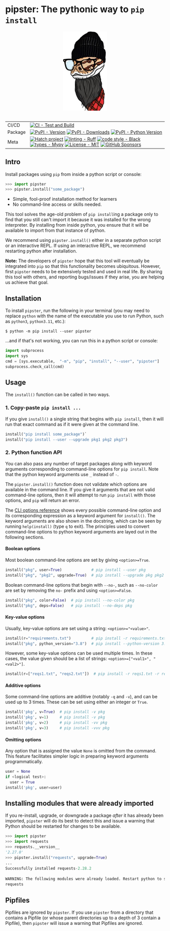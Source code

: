 # pipster: The pythonic way to `pip install`

<div align="center">
    <img src="https://raw.githubusercontent.com/reynoldsnlp/pipster/main/images/pipster_138x250.jpg" alt="Pipster logo" width="138">
<br/>
<br/>

| | |
| --- | --- |
| CI/CD | [![CI - Test and Build](https://github.com/reynoldsnlp/pipster/actions/workflows/test_build_publish.yml/badge.svg)](https://github.com/reynoldsnlp/pipster/actions/workflows/test_build_publish.yml) |
| Package | [![PyPI - Version](https://img.shields.io/pypi/v/pipster.svg?logo=pypi&label=PyPI&logoColor=gold)](https://pypi.org/project/pipster/) [![PyPI - Downloads](https://img.shields.io/pypi/dm/pipster.svg?color=blue&label=Downloads&logo=pypi&logoColor=gold)](https://pypi.org/project/pipster/) [![PyPI - Python Version](https://img.shields.io/pypi/pyversions/pipster.svg?logo=python&label=Python&logoColor=gold)](https://pypi.org/project/pipster/) |
| Meta | [![Hatch project](https://img.shields.io/badge/%F0%9F%A5%9A-Hatch-4051b5.svg)](https://github.com/pypa/hatch) [![linting - Ruff](https://img.shields.io/endpoint?url=https://raw.githubusercontent.com/charliermarsh/ruff/main/assets/badge/v0.json)](https://github.com/charliermarsh/ruff) [![code style - Black](https://img.shields.io/badge/code%20style-black-000000.svg)](https://github.com/psf/black) [![types - Mypy](https://img.shields.io/badge/types-Mypy-blue.svg)](https://github.com/python/mypy) [![License - MIT](https://img.shields.io/badge/license-MIT-9400d3.svg)](https://spdx.org/licenses/) [![GitHub Sponsors](https://img.shields.io/github/sponsors/reynoldsnlp?logo=GitHub%20Sponsors&style=social)](https://github.com/sponsors/reynoldsnlp) |

</div>

## Intro

Install packages using `pip` from inside a python script or console:

```python
>>> import pipster
>>> pipster.install("some_package")
```

* Simple, fool-proof installation method for learners
* No command-line access or skills needed.

This tool solves the age-old problem of `pip install`ing a package only to find
that you still can't import it because it was installed for the wrong
interpreter. By installing from inside python, you ensure that it will be
available to import from that instance of python.

We recommend using `pipster.install()` either in a separate python script or an
interactive REPL. If using an interactive REPL, we recommend restarting
python after installation.

**Note:** The developers of `pipster` hope that this tool will eventually be
integrated into `pip` so that this functionality becomes ubiquitous.  However,
first `pipster` needs to be extensively tested and used in real life. By
sharing this tool with others, and reporting bugs/issues if they arise, you are
helping us achieve that goal.

## Installation

To install `pipster`, run the following in your terminal (you may need to
replace `python` with the name of the executable you use to run Python, such as
`python3`, `python3.11`, etc.):

```
$ python -m pip install --user pipster
```

...and if that's not working, you can run this in a python script or console:

```python
import subprocess
import sys
cmd = [sys.executable,  "-m", "pip", "install", "--user", "pipster"]
subprocess.check_call(cmd)
```

## Usage

The `install()` function can be called in two ways.

### 1. Copy-paste `pip install ...`

If you give `install()` a single string that begins with `pip install`, then it
will run that exact command as if it were given at the command line.

```python
install("pip install some_package")`
install("pip install --user --upgrade pkg1 pkg2 pkg3")
```

### 2. Python function API

You can also pass any number of target packages along with keyword arguments
corresponding to command-line options for `pip install`. Note that the python
keyword arguments use `_` instead of `-`.

The `pipster.install()` function does not validate which options are available
in the command line. If you give it arguments that are not valid command-line
options, then it will attempt to run `pip install` with those options, and
`pip` will return an error.

The [CLI options
reference](https://github.com/reynoldsnlp/pipster/blob/main/cli_options.md)
shows every possible command-line option and its corresponding expression as a
keyword argument for `install()`. The keyword arguments are also shown in the
docstring, which can be seen by running `help(install)` (type `q` to exit). The
principles used to convert command-line options to python keyword arguments are
layed out in the following sections.

#### Boolean options

Most boolean command-line options are set by giving `<option>=True`.

```python
install("pkg", user=True)             # pip install --user pkg
install("pkg", "pkg2", upgrade=True)  # pip install --upgrade pkg pkg2
```

Boolean command-line options that begin with `--no-`, such as `--no-color` are
set by removing the `no-` prefix and using `<option>=False`.

```python
install("pkg", color=False)  # pip install --no-color pkg
install("pkg", deps=False)   # pip install --no-deps pkg
```

#### Key-value options

Usually, key-value options are set using a string: `<option>="<value>"`.

```python
install(r="requirements.txt")         # pip install -r requirements.txt
install("pkg", python_version="3.8")  # pip install --python-version 3.8 pkg
```

However, some key-value options can be used multiple times. In these cases,
the value given should be a list of strings: `<option>=["<val1>", "<val2>"]`.

```python
install(r=["reqs1.txt", "reqs2.txt"])  # pip install -r reqs1.txt -r reqs2.txt
```

#### Additive options

Some command-line options are additive (notably `-q` and `-v`), and can be used
up to 3 times. These can be set using either an integer or `True`.

```python
install('pkg', v=True)  # pip install -v pkg
install('pkg', v=1)     # pip install -v pkg
install('pkg', v=2)     # pip install -vv pkg
install('pkg', v=3)     # pip install -vvv pkg
```

#### Omitting options

Any option that is assigned the value `None` is omitted from the command. This
feature facilitates simpler logic in preparing keyword arguments
programmatically.

```python
user = None
if <logical test>:
  user = True
install('pkg', user=user)
```

## Installing modules that were already imported

If you re-install, upgrade, or downgrade a package _after_ it has already been
imported, `pipster` will do its best to detect this and issue a warning that
Python should be restarted for changes to be available.

```python
>>> import pipster
>>> import requests
>>> requests.__version__
'2.27.0'
>>> pipster.install("requests", upgrade=True)
...
Successfully installed requests-2.28.2

WARNING: The following modules were already loaded. Restart python to see changes:
requests
```

## Pipfiles

Pipfiles are ignored by `pipster`. If you use `pipster` from a directory that
contains a Pipfile (or whose parent directories up to a depth of 3 contain a
Pipfile), then `pipster` will issue a warning that Pipfiles are ignored.
